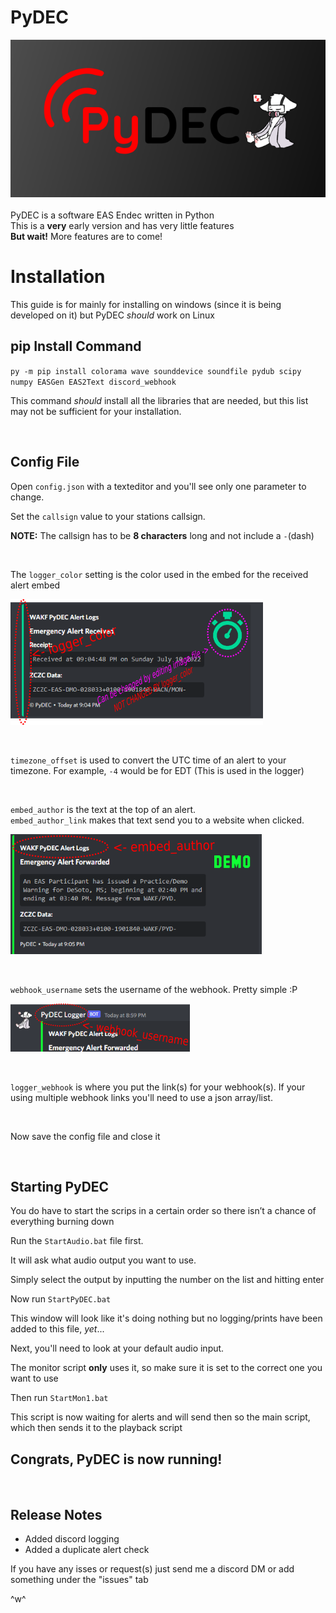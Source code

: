 # PyDEC
![Alt text](img/PyDEC.png)
\
\
PyDEC is a software EAS Endec written in Python
\
This is a **very** early version and has very little features
\
**But wait!** More features are to come!



# Installation
This guide is for mainly for installing on windows (since it is being developed on it) but PyDEC *should* work on Linux

## pip Install Command

`py -m pip install colorama wave sounddevice soundfile pydub scipy numpy EASGen EAS2Text discord_webhook`

This command *should* install all the libraries that are needed, but this list may not be sufficient for your installation.


<br />

## Config File



Open `config.json` with a texteditor and you'll see only one parameter to change.

Set the `callsign` value to your stations callsign.

**NOTE:** The callsign has to be **8 characters** long and not include a `-`(dash)


<br />

The `logger_color` setting is the color used in the embed for the received alert embed

![Alt text](img/image00.png)


<br /> 

`timezone_offset` is used to convert the UTC time of an alert to your timezone. For example, `-4` would be for EDT (This is used in the logger)


<br />

`embed_author` is the text at the top of an alert.
\
`embed_author_link` makes that text send you to a website when clicked.

![Alt text](img/image01.png)


<br />

`webhook_username` sets the username of the webhook. Pretty simple :P

![Alt text](img/image02.png)


<br />

`logger_webhook` is where you put the link(s) for your webhook(s). If your using multiple webhook links you'll need to use a json array/list.


<br />

Now save the config file and close it


<br />

## Starting PyDEC

You do have to start the scrips in a certain order so there isn’t a chance of everything burning down

Run the `StartAudio.bat` file first.

It will ask what audio output you want to use.

Simply select the output by inputting the number on the list and hitting enter

Now run `StartPyDEC.bat`

This window will look like it's doing nothing but no logging/prints have been added to this file, *yet*...

Next, you'll need to look at your default audio input.

The monitor script **only** uses it, so make sure it is set to the correct one you want to use

Then run `StartMon1.bat` 

This script is now waiting for alerts and will send then so the main script, which then sends it to the playback script

## **Congrats, PyDEC is now running!**


<br />

## Release Notes
- Added discord logging
- Added a duplicate alert check

If you have any isses or request(s) just send me a discord DM or add something under the "issues" tab 

^w^


